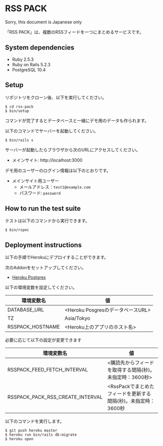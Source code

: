 # RSS PACK

Sorry, this document is Japanese only

「RSS PACK」は、複数のRSSフィードを一つにまとめるサービスです。

## System dependencies

* Ruby 2.5.3
* Ruby on Rails 5.2.3
* PostgreSQL 10.4

## Setup

リポジトリをクローン後、以下を実行してください。
```
$ cd rss-pack
$ bin/setup
```
コマンドが完了するとデータベースと一緒にデモ用のデータも作られます。

以下のコマンドでサーバーを起動してください。
```
$ bin/rails s
```
サーバーが起動したらブラウザから次のURLにアクセスしてください。
* メインサイト: http://localhost:3000

デモ用のユーザーのログイン情報は以下のとおりです。
* メインサイト用ユーザー
  * メールアドレス：`test1@example.com`
  * パスワード: `password`

## How to run the test suite

テストは以下のコマンドから実行できます。
```
$ bin/rspec
```

## Deployment instructions

以下の手順でHerokuにデプロイすることができます。

次のAddonをセットアップしてください。

* [Heroku Postgres](https://devcenter.heroku.com/articles/heroku-postgresql)
  
以下の環境変数を設定してください。

| 環境変数名 | 値 |
----|----
| DATABASE_URL | <Heroku PosgresのデータベースURL> |
| TZ | Asia/Tokyo |
| RSSPACK_HOSTNAME | <Heroku上のアプリのホスト名> |

必要に応じて以下の設定が変更できます

| 環境変数名 | 値 |
----|----
| RSSPACK_FEED_FETCH_INTERVAL | <購読先からフィードを取得する間隔(秒)。未指定時：3600秒> |
| RSSPACK_PACK_RSS_CREATE_INTERVAL | <RssPackでまとめたフィードを更新する間隔(秒)。未指定時：3600秒 |

以下のコマンドを実行します。
```
$ git push heroku master
$ heroku run bin/rails db:migrate
$ heroku open
```
